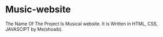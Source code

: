 # Music-website
The Name Of The Project Is Musical website. It is Written in HTML, CSS, JAVASCIPT by Me(shoaib).
